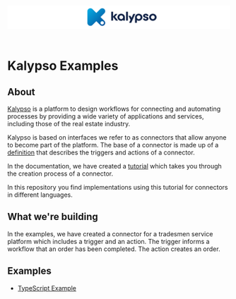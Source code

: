 <p align="center" style="margin: 4rem 0">
    <img src="./Kalypso.png" />
</p>


# Kalypso Examples

## About 

<a href="https://www.kalypso.cloud/" target="_blank">Kalypso</a> is a platform to design workflows for connecting and automating processes by providing a wide variety of applications and services, including those of the real estate industry. 


Kalypso is based on interfaces we refer to as connectors that allow anyone to become part of the platform. The base of a connector is made up of a <a href="https://docs.kalypso.cloud/docs/partners/connector-definition" target="_blank">definition</a> that describes the triggers and actions of a connector.

In the documentation, we have created a <a href="https://docs.kalypso.cloud/docs/partners/tutorial/" target="_blank">tutorial</a> which takes you through the creation process of a connector.

In this repository you find implementations using this tutorial for connectors in different languages.
## What we're building

In the examples, we have created a connector for a tradesmen service platform which includes a trigger and an action. The trigger informs a workflow that an order has been completed. The action creates an order.

## Examples

- <a href="https://github.com/CloudKlabauter/kalypso-examples/tree/main/connectors/typescript">TypeScript Example</a>